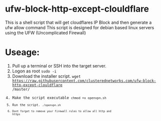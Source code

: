 # ufw-block-http-except-clouldflare
This is a shell script that will get cloudflares IP Block and then generate a ufw allow command
This script is designed for debian based linux servers using the UFW (Uncomplicated Firewall)

# Useage:

1. Pull up a terminal or SSH into the target server.
2. Logon as root
<code>sudo -i</code>
3. Download the installer script.
<code>wget https://raw.githubusercontent.com/clusterednetworks.com/ufw-block-http-except-clouldflare
/master/
4. Make the script executable
<code>chmod +x openvpn.sh
5. Run the script.
<code>./openvpn.sh
6. Dont forget to remove your firewall rules to allow all http and https
